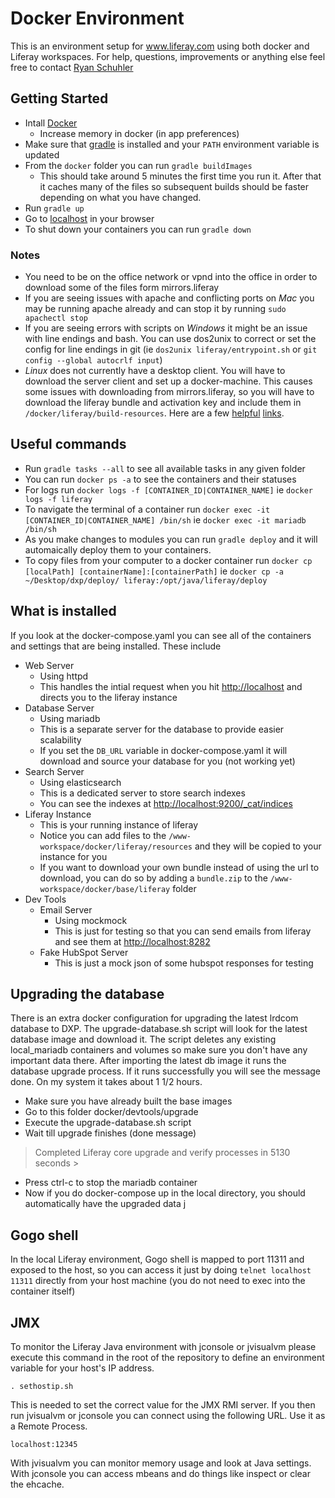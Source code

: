 # Docker Environment
This is an environment setup for www.liferay.com using both docker and Liferay workspaces. For help, questions, improvements or anything else feel free to contact [Ryan Schuhler](ryan.schuhler@liferay.com)

## Getting Started
* Intall [Docker](https://docs.docker.com/engine/installation/)
	* Increase memory in docker (in app preferences)
* Make sure that [gradle](https://gradle.org/install/) is installed and your `PATH` environment variable is updated
* From the `docker` folder you can run `gradle buildImages`
  * This should take around 5 minutes the first time you run it. After that it caches many of the files so subsequent builds should be faster depending on what you have changed.
* Run `gradle up`
* Go to [localhost](http://localhost) in your browser
* To shut down your containers you can run `gradle down`

### Notes
* You need to be on the office network or vpnd into the office in order to download some of the files form mirrors.liferay
* If you are seeing issues with apache and conflicting ports on *Mac* you may be running apache already and can stop it by running `sudo apachectl stop`
* If you are seeing errors with scripts on *Windows* it might be an issue with line endings and bash. You can use dos2unix to correct or set the config for line endings in git (ie `dos2unix liferay/entrypoint.sh` or `git config --global autocrlf input`)
* *Linux* does not currently have a desktop client. You will have to download the server client and set up a docker-machine. This causes some issues with downloading from mirrors.liferay, so you will have to download the liferay bundle and activation key and include them in `/docker/liferay/build-resources`. Here are a few [helpful](https://docs.docker.com/engine/installation/linux/docker-ce/ubuntu) [links](https://docs.docker.com/engine/installation/linux/linux-postinstall/). 

## Useful commands
* Run `gradle tasks --all` to see all available tasks in any given folder
* You can run `docker ps -a` to see the containers and their statuses
* For logs run `docker logs -f [CONTAINER_ID|CONTAINER_NAME]` ie `docker logs -f liferay`
* To navigate the terminal of a container run  `docker exec -it [CONTAINER_ID|CONTAINER_NAME] /bin/sh` ie `docker exec -it mariadb /bin/sh`
* As you make changes to modules you can run `gradle deploy` and it will automaically deploy them to your containers.
* To copy files from your computer to a docker container run `docker cp [localPath] [containerName]:[containerPath]` ie `docker cp -a ~/Desktop/dxp/deploy/ liferay:/opt/java/liferay/deploy`

## What is installed
If you look at the docker-compose.yaml you can see all of the containers and settings that are being installed. These include
* Web Server
	* Using httpd
	* This handles the intial request when you hit <http://localhost> and directs you to the liferay instance
* Database Server
	* Using mariadb
	* This is a separate server for the database to provide easier scalability
	* If you set the `DB_URL` variable in docker-compose.yaml it will download and source your database for you (not working yet)
* Search Server
	* Using elasticsearch
	* This is a dedicated server to store search indexes
	* You can see the indexes at <http://localhost:9200/_cat/indices>
* Liferay Instance
	* This is your running instance of liferay
	* Notice you can add files to the `/www-workspace/docker/liferay/resources` and they will be copied to your instance for you
	* If you want to download your own bundle instead of using the url to download, you can do so by adding a `bundle.zip` to the `/www-workspace/docker/base/liferay` folder
* Dev Tools
  * Email Server
    * Using mockmock
    * This is just for testing so that you can send emails from liferay and see them at <http://localhost:8282>
  * Fake HubSpot Server
    * This is just a mock json of some hubspot responses for testing

## Upgrading the database
There is an extra docker configuration for upgrading the latest lrdcom database to DXP. The upgrade-database.sh script will look for the latest database image and download it. The script deletes any existing local_mariadb containers and volumes so make sure you don't have any important data there. After importing the latest db image it runs the database upgrade process. If it runs successfully you will see the message done. On my system it takes about 1 1/2 hours. 
* Make sure you have already built the base images
* Go to this folder docker/devtools/upgrade
* Execute the upgrade-database.sh script
* Wait till upgrade finishes (done message)
> Completed Liferay core upgrade and verify processes in 5130 seconds >
* Press ctrl-c to stop the mariadb container
* Now if you do docker-compose up in the local directory, you should automatically have the upgraded data
j
## Gogo shell
In the local Liferay environment, Gogo shell is mapped to port 11311 and exposed to the host, so you can access it just by doing
`telnet localhost 11311`
directly from your host machine (you do not need to exec into the container itself)

## JMX
To monitor the Liferay Java environment with jconsole or jvisualvm please execute this command in the root of the repository to define an environment variable for your host's IP address. 

`. sethostip.sh`

This is needed to set the correct value for the JMX RMI server. If you then run jvisualvm or jconsole you can connect using the following URL. Use it as a Remote Process.

`localhost:12345`

With jvisualvm you can monitor memory usage and look at Java settings. With jconsole you can access mbeans and do things like inspect or clear the ehcache.
